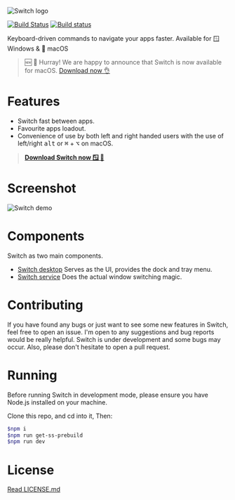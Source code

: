 ![Switch logo](./docs/switch-logo-dark.png)

[![Build Status](https://travis-ci.org/ahkohd/switch-desktop.svg?branch=master)](https://travis-ci.org/ahkohd/switch-desktop) [![Build status](https://ci.appveyor.com/api/projects/status/ueo46t4pb2p8tdrv?svg=true)](https://ci.appveyor.com/project/ahkohd/switch-desktop)

Keyboard-driven commands to navigate your apps faster. Available for 🪟 Windows & 🍏 macOS

> 🆕 🥳 Hurray! We are happy to announce that Switch is now available for macOS. [Download now 👌](https://get-switch.app)

# Features

- Switch fast between apps.
- Favourite apps loadout.
- Convenience of use by both left and right handed users with the use of left/right <kbd>alt</kbd> or <kbd>⌘</kbd> + <kbd>⌥</kbd> on macOS.

> **[Download Switch now 🪟 🍏](https://get-switch.app)**

# Screenshot

![Switch demo](./docs/switch-shot.png)

# Components

Switch as two main components.

- [Switch desktop](https://github.com/ahkohd/switch-desktop) Serves as the UI, provides the dock and tray menu.
- [Switch service](https://github.com/ahkohd/switch) Does the actual window switching magic.

# Contributing

If you have found any bugs or just want to see some new features in Switch, feel free to open an issue. I'm open to any suggestions and bug reports would be really helpful. Switch is under development and some bugs may occur. Also, please don't hesitate to open a pull request.

# Running

Before running Switch in development mode, please ensure you have Node.js installed on your machine.

Clone this repo, and cd into it, Then:

```bash
$npm i
$npm run get-ss-prebuild
$npm run dev
```

# License

[Read LICENSE.md](./LICENSE.md)
